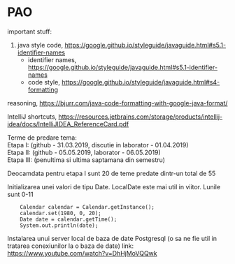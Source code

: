 # PAO
  
important stuff:  
1. java style code, https://google.github.io/styleguide/javaguide.html#s5.1-identifier-names
   * identifier names, https://google.github.io/styleguide/javaguide.html#s5.1-identifier-names
   * code style, https://google.github.io/styleguide/javaguide.html#s4-formatting  
  
reasoning, https://bjurr.com/java-code-formatting-with-google-java-format/  
  
IntelliJ shortcuts, https://resources.jetbrains.com/storage/products/intellij-idea/docs/IntelliJIDEA_ReferenceCard.pdf  
  
  
Terme de predare tema:  
Etapa I: (github - 31.03.2019, discutie in laborator - 01.04.2019)  
Etapa II: (github - 05.05.2019, laborator - 06.05.2019)  
Etapa III: (penultima si ultima saptamana din semestru)  
  
Deocamdata pentru etapa I sunt 20 de teme predate dintr-un total de 55
  

Initializarea unei valori de tipu Date. LocalDate este mai util in viitor. Lunile sunt 0-11
        
        Calendar calendar = Calendar.getInstance();  
        calendar.set(1980, 0, 20);  
        Date date = calendar.getTime();  
        System.out.println(date); 
  
  
Instalarea unui server local de baza de date Postgresql (o sa ne fie util in tratarea conexiunilor la o baza de date)
link:
https://www.youtube.com/watch?v=DhHjMoVQQwk
